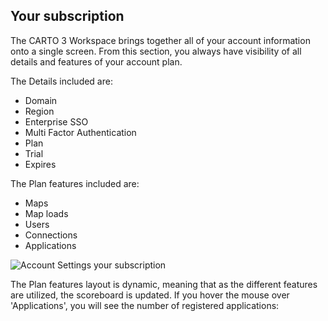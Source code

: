 ## Your subscription

The CARTO 3 Workspace brings together all of your account information onto a single screen. From this section, you always have visibility of all details and features of your account plan.

The Details included are:

- Domain
- Region
- Enterprise SSO
- Multi Factor Authentication
- Plan
- Trial
- Expires

The Plan features included are:

- Maps
- Map loads
- Users
- Connections
- Applications

![Account Settings your subscription](/img/cloud-native-workspace/account-settings/account_settings_your_subscription.png)

The Plan features layout is dynamic, meaning that as the different features are utilized, the scoreboard is updated. If you hover the mouse over 'Applications', you will see the number of registered applications: